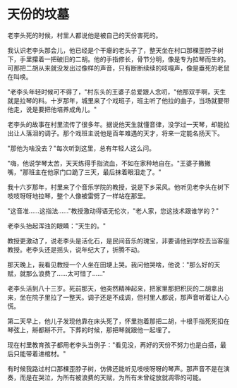 # 天份的坟墓

老李头死的时候，村里人都说他是被自己的天份害死的。

我认识老李头那会儿，他已经是个干瘪的老头子了，整天坐在村口那棵歪脖子树下，手里攥着一把破旧的二胡。他的手指修长，骨节分明，像是专为拉琴而生的。可那把二胡从来就没发出过像样的声音，只有断断续续的吱嘎声，像是垂死的老鼠在叫唤。

"老李头年轻时候可不得了，"村东头的王婆子总爱跟人念叨，"他那双手啊，天生就是拉琴的料。十岁那年，城里来了个戏班子，班主听了他拉的曲子，当场就要带他走，说是要把他培养成角儿。"

老李头的故事在村里流传了很多年。据说他天生就懂音律，没学过一天琴，却能拉出让人落泪的调子。那个戏班主说他是百年难遇的天才，将来一定能名扬天下。

"那他为啥没去？"每次听到这里，总有年轻人这么问。

"嗨，他说学琴太苦，天天练得手指流血，不如在家种地自在。"王婆子撇撇嘴，"那班主在他家门口跪了三天，最后抹着眼泪走了。"

我十六岁那年，村里来了个音乐学院的教授，说是下乡采风。他听见老李头在树下吱吱呀呀地拉琴，整个人像被雷劈了一样站在那里。

"这音准……这指法……"教授激动得语无伦次，"老人家，您这技术跟谁学的？"

老李头抬起浑浊的眼睛："天生的。"

教授更激动了，说老李头是活化石，是民间音乐的瑰宝，非要请他到学校去当客座教授。老李头还是摇头，说年纪大了，折腾不动。

那天晚上，我看见教授一个人坐在田埂上哭。我问他哭啥，他说："那么好的天赋，就那么浪费了……太可惜了……"

老李头活到八十三岁。死前那天，他突然精神起来，把家里那把积灰的二胡拿出来，坐在院子里拉了一整天。调子还是不成调，但村里人都说，那声音听着让人心慌。

第二天早上，他儿子发现他靠在床头死了，怀里抱着那把二胡，十根手指死死扣在琴弦上，掰都掰不开。下葬的时候，那把琴就跟他一起埋了。

现在村里教育孩子都用老李头当例子："看见没，再好的天份不努力也是白搭，最后只能带着进棺材。"

有时候我路过村口那棵歪脖子树，仿佛还能听见吱吱呀呀的琴声。那声音不是在演奏，而是在哭泣，为所有被浪费的天赋，为所有未曾绽放就凋零的可能。